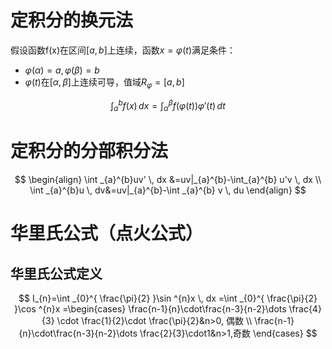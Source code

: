 # 定积分的换元法

假设函数f(x)在区间$[a,b]$上连续，函数$x=\varphi(t)$满足条件：

- $\varphi(\alpha)=a,\varphi(\beta)=b$
- $\varphi(t)$在$[\alpha,\beta]$上连续可导，值域$R_{\varphi}=[a,b]$

$$
\int _{a}^{b}f(x) \, dx =\int _{\alpha}^{\beta}f(\varphi(t))\varphi'(t)\, dt
$$

# 定积分的分部积分法

$$
\begin{align}
\int _{a}^{b}uv' \, dx &=uv|_{a}^{b}-\int_{a}^{b} u'v \, dx \\
\int _{a}^{b}u \, dv&=uv|_{a}^{b}-\int _{a}^{b} v \, du  
\end{align}
$$

# 华里氏公式（点火公式）

## 华里氏公式定义

$$
I_{n}=\int _{0}^{ \frac{\pi}{2} }\sin ^{n}x \, dx =\int _{0}^{ \frac{\pi}{2} }\cos ^{n}x
=\begin{cases}
\frac{n-1}{n}\cdot\frac{n-3}{n-2}\dots \frac{4}{3} \cdot \frac{1}{2}\cdot \frac{\pi}{2}&n>0, 偶数 \\
\frac{n-1}{n}\cdot\frac{n-3}{n-2}\dots \frac{2}{3}\cdot1&n>1,奇数
\end{cases}
$$
